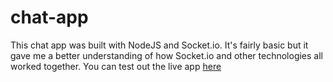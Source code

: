 # chat-app
This chat app was built with NodeJS and Socket.io. It's fairly basic but it gave me a better understanding of how Socket.io and other technologies all worked together.
You can test out the live app <a href="https://young-atoll-22004.herokuapp.com/" target="_blank">here</a>
